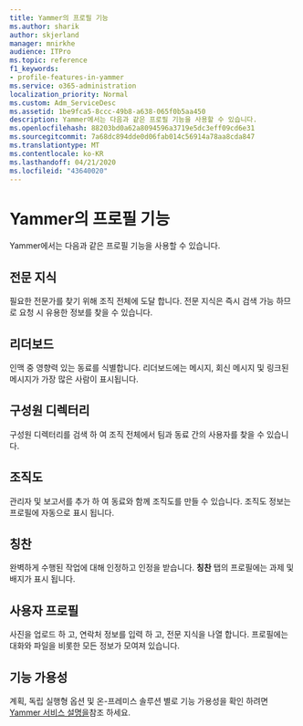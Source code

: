 ```yaml
---
title: Yammer의 프로필 기능
ms.author: sharik
author: skjerland
manager: mnirkhe
audience: ITPro
ms.topic: reference
f1_keywords:
- profile-features-in-yammer
ms.service: o365-administration
localization_priority: Normal
ms.custom: Adm_ServiceDesc
ms.assetid: 1be9fca5-8ccc-49b8-a638-065f0b5aa450
description: Yammer에서는 다음과 같은 프로필 기능을 사용할 수 있습니다.
ms.openlocfilehash: 88203bd0a62a8094596a3719e5dc3eff09cd6e31
ms.sourcegitcommit: 7a68dc894dde0d06fab014c56914a78aa8cda847
ms.translationtype: MT
ms.contentlocale: ko-KR
ms.lasthandoff: 04/21/2020
ms.locfileid: "43640020"
---
```

# <a name="profile-features-in-yammer"></a>Yammer의 프로필 기능

Yammer에서는 다음과 같은 프로필 기능을 사용할 수 있습니다.
 
## <a name="expertise"></a>전문 지식

필요한 전문가를 찾기 위해 조직 전체에 도달 합니다. 전문 지식은 즉시 검색 가능 하므로 요청 시 유용한 정보를 찾을 수 있습니다.

## <a name="leaderboards"></a>리더보드

인맥 중 영향력 있는 동료를 식별합니다. 리더보드에는 메시지, 회신 메시지 및 링크된 메시지가 가장 많은 사람이 표시됩니다.

## <a name="member-directory"></a>구성원 디렉터리

구성원 디렉터리를 검색 하 여 조직 전체에서 팀과 동료 간의 사용자를 찾을 수 있습니다.
  
## <a name="org-chart"></a>조직도

관리자 및 보고서를 추가 하 여 동료와 함께 조직도를 만들 수 있습니다. 조직도 정보는 프로필에 자동으로 표시 됩니다.
  
## <a name="praise"></a>칭찬

완벽하게 수행된 작업에 대해 인정하고 인정을 받습니다. **칭찬** 탭의 프로필에는 과제 및 배지가 표시 됩니다.
 
## <a name="user-profiles"></a>사용자 프로필

사진을 업로드 하 고, 연락처 정보를 입력 하 고, 전문 지식을 나열 합니다. 프로필에는 대화와 파일을 비롯한 모든 정보가 모여져 있습니다.
  
## <a name="feature-availability"></a>기능 가용성

계획, 독립 실행형 옵션 및 온-프레미스 솔루션 별로 기능 가용성을 확인 하려면 [Yammer 서비스 설명을](yammer-service-description.md)참조 하세요.
  

